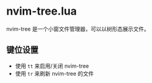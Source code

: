 # nvim-tree.lua

nvim-tree 是一个小窗文件管理器，可以以树形态展示文件。

## 键位设置

* 使用 `tt` 来启用/关闭 nvim-tree
* 使用 `tr` 来刷新 nvim-tree 的文件
